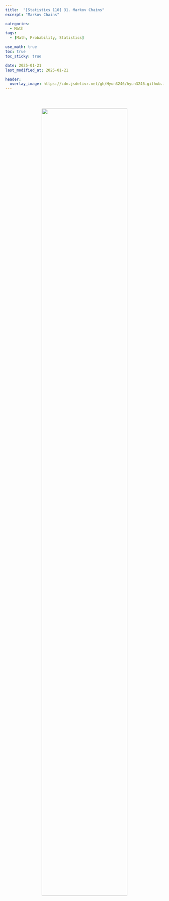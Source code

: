 ```yaml
---
title:  "[Statistics 110] 31. Markov Chains"
excerpt: "Markov Chains"

categories:
  - Math
tags:
  - [Math, Probability, Statistics]

use_math: true
toc: true
toc_sticky: true

date: 2025-01-21
last_modified_at: 2025-01-21

header:
  overlay_image: https://cdn.jsdelivr.net/gh/Hyun3246/hyun3246.github.io@master/image/overlay image/Statistics 110.png
---
```


<br/>
<figure style="display:block; text-align:center;">
  <img src="https://cdn.jsdelivr.net/gh/Hyun3246/Code-Warehouse@master/Statistics 110/Lec 31.png"
       style="width: 80%; height: auto; margin:10px">
</figure>
<br/>